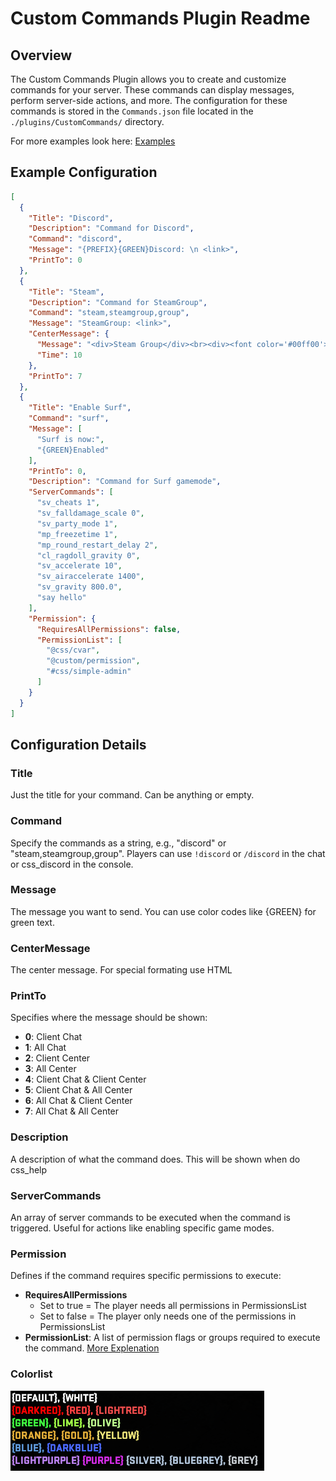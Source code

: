 # Custom Commands Plugin Readme

## Overview

The Custom Commands Plugin allows you to create and customize commands for your server. These commands can display messages, perform server-side actions, and more. The configuration for these commands is stored in the `Commands.json` file located in the `./plugins/CustomCommands/` directory.

For more examples look here: [Examples](https://github.com/HerrMagiic/CSS-CreateCustomCommands/tree/main/Examples)

## Example Configuration

```json
[
  {
    "Title": "Discord",
    "Description": "Command for Discord",
    "Command": "discord",
    "Message": "{PREFIX}{GREEN}Discord: \n <link>",
    "PrintTo": 0
  },
  {
    "Title": "Steam",
    "Description": "Command for SteamGroup",
    "Command": "steam,steamgroup,group",
    "Message": "SteamGroup: <link>",
    "CenterMessage": {
      "Message": "<div>Steam Group</div><br><div><font color='#00ff00'>https...</font></div>",
      "Time": 10
    },
    "PrintTo": 7
  },
  {
    "Title": "Enable Surf",
    "Command": "surf",
    "Message": [
      "Surf is now:",
      "{GREEN}Enabled"
    ],
    "PrintTo": 0,
    "Description": "Command for Surf gamemode",
    "ServerCommands": [
      "sv_cheats 1",
      "sv_falldamage_scale 0",
      "sv_party_mode 1",
      "mp_freezetime 1",
      "mp_round_restart_delay 2",
      "cl_ragdoll_gravity 0",
      "sv_accelerate 10",
      "sv_airaccelerate 1400",
      "sv_gravity 800.0",
      "say hello"
    ],
    "Permission": {
      "RequiresAllPermissions": false,
      "PermissionList": [
        "@css/cvar",
        "@custom/permission",
        "#css/simple-admin"
      ]
    }
  }
]
```

## Configuration Details

### Title

Just the title for your command. Can be anything or empty.

### Command

Specify the commands as a string, e.g., "discord" or "steam,steamgroup,group". Players can use `!discord` or `/discord` in the chat or css_discord in the console.

### Message

The message you want to send. You can use color codes like {GREEN} for green text.

### CenterMessage

The center message. For special formating use HTML

### PrintTo

Specifies where the message should be shown:

- **0**: Client Chat
- **1**: All Chat
- **2**: Client Center
- **3**: All Center
- **4**: Client Chat & Client Center
- **5**: Client Chat & All Center
- **6**: All Chat & Client Center
- **7**: All Chat & All Center

### Description

A description of what the command does. This will be shown when do css_help

### ServerCommands

An array of server commands to be executed when the command is triggered. Useful for actions like enabling specific game modes.

### Permission

Defines if the command requires specific permissions to execute:

- **RequiresAllPermissions**
  - Set to true 	= The player needs all permissions in PermissionsList
  - Set to false 	= The player only needs one of the permissions in PermissionsList
- **PermissionList**: A list of permission flags or groups required to execute the command. [More Explenation](https://docs.cssharp.dev/docs/admin-framework/defining-admins.html)

### Colorlist

![CS2Colors](.github/img/ColorsCS2.png)
